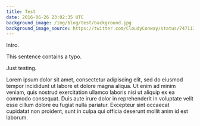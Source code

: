 ```yaml
---
title: Test
date: 2016-06-26 23:02:35 UTC
background_image: /img/blog/test/background.jpg
background_image_source: https://twitter.com/CloudyConway/status/747113121249169408
---
```


Intro.

This sentence contains a typo.

<!-- more -->

Just testing.


Lorem ipsum dolor sit amet, consectetur adipiscing elit, sed do eiusmod tempor incididunt ut labore et dolore magna aliqua. Ut enim ad minim veniam, quis nostrud exercitation ullamco laboris nisi ut aliquip ex ea commodo consequat. Duis aute irure dolor in reprehenderit in voluptate velit esse cillum dolore eu fugiat nulla pariatur. Excepteur sint occaecat cupidatat non proident, sunt in culpa qui officia deserunt mollit anim id est laborum.

